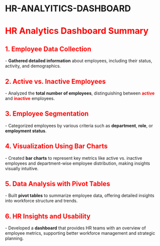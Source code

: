 # HR-ANALYITICS-DASHBOARD
<h1 style="color: red;">HR Analytics Dashboard Summary</h1>

<h2 style="color: red;">1. Employee Data Collection</h2>
<p>
   - <b>Gathered detailed information</b> about employees, including their status, activity, and demographics. <br>
</p>

<h2 style="color: red;">2. Active vs. Inactive Employees</h2>
<p>
   - Analyzed the <b>total number of employees</b>, distinguishing between <span style="color: red;"><b>active</b></span> and <span style="color: red;"><b>inactive</b></span> employees. <br>
</p>

<h2 style="color: red;">3. Employee Segmentation</h2>
<p>
   - Categorized employees by various criteria such as <b>department</b>, <b>role</b>, or <b>employment status</b>. <br>
</p>

<h2 style="color: red;">4. Visualization Using Bar Charts</h2>
<p>
   - Created <b>bar charts</b> to represent key metrics like active vs. inactive employees and department-wise employee distribution, making insights visually intuitive. <br>
</p>

<h2 style="color: red;">5. Data Analysis with Pivot Tables</h2>
<p>
   - Built <b>pivot tables</b> to summarize employee data, offering detailed insights into workforce structure and trends. <br>
</p>

<h2 style="color: red;">6. HR Insights and Usability</h2>
<p>
   - Developed a <b>dashboard</b> that provides HR teams with an overview of employee metrics, supporting better workforce management and strategic planning.  
</p>
